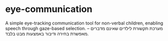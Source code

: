 # eye-communication
A simple eye-tracking communication tool for non-verbal children, enabling speech through gaze-based selection.
מערכת תקשורת לילדים שאינם מדברים – מאפשרת בחירה ודיבור באמצעות מבט בלבד.

